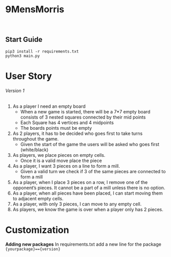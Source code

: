 # 9MensMorris

<br>

## Start Guide

```
pip3 install -r requirements.txt
python3 main.py
```

# User Story
###### Version 1

1. As a player I need an empty board
    -  When a new game is started, there will be a 7*7 empty board consists of 3 nested squares connected by their mid points
    - Each Square has 4 vertices and 4 midpoints
    - The boards points must be empty
2. As 2 players, it has to be decided who goes first to take turns throughout the game.
    - Given the start of the game the users will be asked who goes first (white/black)
3. As players, we place pieces on empty cells.
    - Once it is a valid move place the piece
4. As a player, I want 3 pieces on a line to form a mill.
    - Given a valid turn we check if 3 of the same pieces are connected to form a mill
5. As a player, when I place 3 pieces on a row, I remove one of the opponent’s pieces. It cannot be a part of a mill unless there is no option.
6. As a player, when all pieces have been placed, I can start moving them to adjacent empty cells.
7. As a player, with only 3 pieces, I can move to any empty cell.
8. As players, we know the game is over when a player only has 2 pieces.

# Customization

**Adding new packages**
In requirements.txt add a new line for the package `{yourpackage}=={version}`